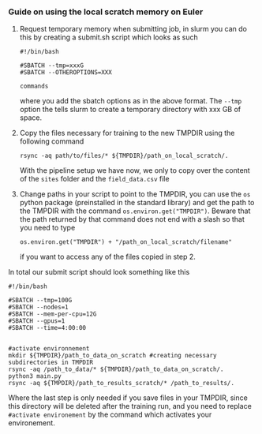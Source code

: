 ### Guide on using the local scratch memory on Euler

1. Request temporary memory when submitting job, in slurm you can do this by creating a submit.sh script which looks as such
 
   ```
   #!/bin/bash

   #SBATCH --tmp=xxxG
   #SBATCH --OTHEROPTIONS=XXX

   commands
   ```
   
   where you add the sbatch options as in the above format. The `--tmp` option the tells slurm to create
   a temporary directory with xxx GB of space.

2. Copy the files necessary for training to the new TMPDIR using the following command 
    ```
    rsync -aq path/to/files/* ${TMPDIR}/path_on_local_scratch/.
    ```
    With the pipeline setup we have now, we only to copy over the content of the `sites` folder and the `field_data.csv` file

3. Change paths in your script to point to the TMPDIR, you can use the `os` python package (preinstalled in the standard library)
    and get the path to the TMPDIR with the command `os.environ.get("TMPDIR")`. Beware that the path returned by that command does not
    end with a slash so that you need to type 
    ```
    os.environ.get("TMPDIR") + "/path_on_local_scratch/filename"
    ```
    if you want to access any of the files copied in step 2.
    
In total our submit script should look something like this

  ```
  #!/bin/bash

  #SBATCH --tmp=100G
  #SBATCH --nodes=1
  #SBATCH --mem-per-cpu=12G
  #SBATCH --gpus=1
  #SBATCH --time=4:00:00


  #activate environnement
  mkdir ${TMPDIR}/path_to_data_on_scratch #creating necessary subdirectories in TMPDIR
  rsync -aq /path_to_data/* ${TMPDIR}/path_to_data_on_scratch/.
  python3 main.py
  rsync -aq ${TMPDIR}/path_to_results_scratch/* /path_to_results/.
  ```
  
Where the last step is only needed if you save files in your TMPDIR, since this directory will be deleted after
the training run, and you need to replace `#activate environement` by the command which activates your environement.
